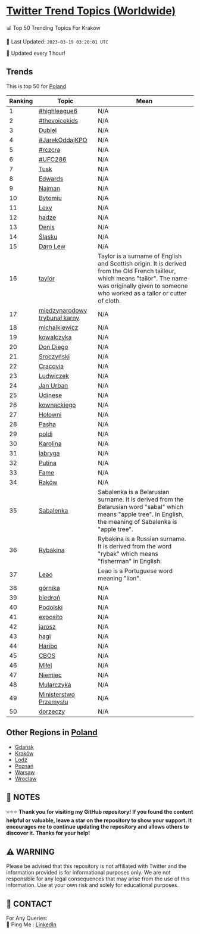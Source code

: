 [Twitter Trend Topics (Worldwide)](https://github.com/ErcinDedeoglu/Twitter-Trend-Topics)
==========


📊 Top 50 Trending Topics For Kraków

📆 Last Updated: `2023-03-19 03:20:01 UTC`

🔧 Updated every 1 hour!


## Trends

This is top 50 for [Poland](</Poland>)

| Ranking | Topic | Mean |
| ------- | ------------ | ------------ |
| 1 | [#highleague6](http://twitter.com/search?q=%23highleague6) | N/A |
| 2 | [#thevoicekids](http://twitter.com/search?q=%23thevoicekids) | N/A |
| 3 | [Dubiel](http://twitter.com/search?q=Dubiel) | N/A |
| 4 | [#JarekOddajKPO](http://twitter.com/search?q=%23JarekOddajKPO) | N/A |
| 5 | [#rczcra](http://twitter.com/search?q=%23rczcra) | N/A |
| 6 | [#UFC286](http://twitter.com/search?q=%23UFC286) | N/A |
| 7 | [Tusk](http://twitter.com/search?q=Tusk) | N/A |
| 8 | [Edwards](http://twitter.com/search?q=Edwards) | N/A |
| 9 | [Najman](http://twitter.com/search?q=Najman) | N/A |
| 10 | [Bytomiu](http://twitter.com/search?q=Bytomiu) | N/A |
| 11 | [Lexy](http://twitter.com/search?q=Lexy) | N/A |
| 12 | [hadze](http://twitter.com/search?q=hadze) | N/A |
| 13 | [Denis](http://twitter.com/search?q=Denis) | N/A |
| 14 | [Śląsku](http://twitter.com/search?q=%c5%9al%c4%85sku) | N/A |
| 15 | [Daro Lew](http://twitter.com/search?q=Daro+Lew) | N/A |
| 16 | [taylor](http://twitter.com/search?q=taylor) | Taylor is a surname of English and Scottish origin. It is derived from the Old French tailleur, which means "tailor". The name was originally given to someone who worked as a tailor or cutter of cloth. |
| 17 | [międzynarodowy trybunał karny](http://twitter.com/search?q=mi%c4%99dzynarodowy+trybuna%c5%82+karny) | N/A |
| 18 | [michalkiewicz](http://twitter.com/search?q=michalkiewicz) | N/A |
| 19 | [kowalczyka](http://twitter.com/search?q=kowalczyka) | N/A |
| 20 | [Don Diego](http://twitter.com/search?q=Don+Diego) | N/A |
| 21 | [Sroczyński](http://twitter.com/search?q=Sroczy%c5%84ski) | N/A |
| 22 | [Cracovia](http://twitter.com/search?q=Cracovia) | N/A |
| 23 | [Ludwiczek](http://twitter.com/search?q=Ludwiczek) | N/A |
| 24 | [Jan Urban](http://twitter.com/search?q=Jan+Urban) | N/A |
| 25 | [Udinese](http://twitter.com/search?q=Udinese) | N/A |
| 26 | [kownackiego](http://twitter.com/search?q=kownackiego) | N/A |
| 27 | [Hołowni](http://twitter.com/search?q=Ho%c5%82owni) | N/A |
| 28 | [Pasha](http://twitter.com/search?q=Pasha) | N/A |
| 29 | [poldi](http://twitter.com/search?q=poldi) | N/A |
| 30 | [Karolina](http://twitter.com/search?q=Karolina) | N/A |
| 31 | [labryga](http://twitter.com/search?q=labryga) | N/A |
| 32 | [Putina](http://twitter.com/search?q=Putina) | N/A |
| 33 | [Fame](http://twitter.com/search?q=Fame) | N/A |
| 34 | [Raków](http://twitter.com/search?q=Rak%c3%b3w) | N/A |
| 35 | [Sabalenka](http://twitter.com/search?q=Sabalenka) | Sabalenka is a Belarusian surname. It is derived from the Belarusian word "sabal" which means "apple tree". In English, the meaning of Sabalenka is "apple tree". |
| 36 | [Rybakina](http://twitter.com/search?q=Rybakina) | Rybakina is a Russian surname. It is derived from the word "rybak" which means "fisherman" in English. |
| 37 | [Leao](http://twitter.com/search?q=Leao) | Leao is a Portuguese word meaning "lion". |
| 38 | [górnika](http://twitter.com/search?q=g%c3%b3rnika) | N/A |
| 39 | [biedroń](http://twitter.com/search?q=biedro%c5%84) | N/A |
| 40 | [Podolski](http://twitter.com/search?q=Podolski) | N/A |
| 41 | [exposito](http://twitter.com/search?q=exposito) | N/A |
| 42 | [jarosz](http://twitter.com/search?q=jarosz) | N/A |
| 43 | [hagi](http://twitter.com/search?q=hagi) | N/A |
| 44 | [Haribo](http://twitter.com/search?q=Haribo) | N/A |
| 45 | [CBOS](http://twitter.com/search?q=CBOS) | N/A |
| 46 | [Miłej](http://twitter.com/search?q=Mi%c5%82ej) | N/A |
| 47 | [Niemiec](http://twitter.com/search?q=Niemiec) | N/A |
| 48 | [Mularczyka](http://twitter.com/search?q=Mularczyka) | N/A |
| 49 | [Ministerstwo Przemysłu](http://twitter.com/search?q=Ministerstwo+Przemys%c5%82u) | N/A |
| 50 | [dorzeczy](http://twitter.com/search?q=dorzeczy) | N/A |



## Other Regions in [Poland](</Poland>)

* [Gdańsk](</Poland/Gdańsk.md>)
* [Kraków](</Poland/Kraków.md>)
* [Lodz](</Poland/Lodz.md>)
* [Poznań](</Poland/Poznań.md>)
* [Warsaw](</Poland/Warsaw.md>)
* [Wroclaw](</Poland/Wroclaw.md>)



## 📝 NOTES

⭐⭐⭐ **Thank you for visiting my GitHub repository! If you found the content helpful or valuable, leave a star on the repository to show your support. It encourages me to continue updating the repository and allows others to discover it. Thanks for your help!**


## ⚠️ WARNING

Please be advised that this repository is not affiliated with Twitter and the information provided is for informational purposes only. We are not responsible for any legal consequences that may arise from the use of this information. Use at your own risk and solely for educational purposes.


## 📨 CONTACT

 For Any Queries:  
            🏓 Ping Me : [LinkedIn](https://www.linkedin.com/in/ercindedeoglu/)
